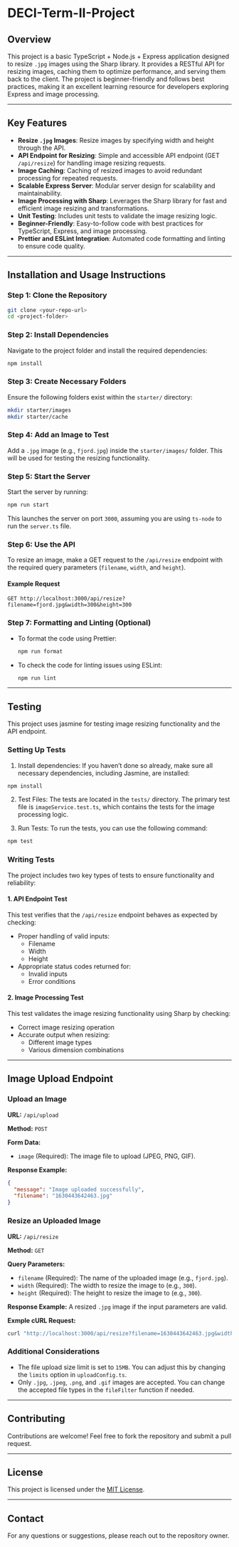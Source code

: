 # DECI-Term-II-Project

## Overview

This project is a basic TypeScript + Node.js + Express application designed to resize `.jpg` images using the Sharp library. It provides a RESTful API for resizing images, caching them to optimize performance, and serving them back to the client. The project is beginner-friendly and follows best practices, making it an excellent learning resource for developers exploring Express and image processing.

---

## Key Features

- **Resize `.jpg` Images**: Resize images by specifying width and height through the API.
- **API Endpoint for Resizing**: Simple and accessible API endpoint (GET `/api/resize`) for handling image resizing requests.
- **Image Caching**: Caching of resized images to avoid redundant processing for repeated requests.
- **Scalable Express Server**: Modular server design for scalability and maintainability.
- **Image Processing with Sharp**: Leverages the Sharp library for fast and efficient image resizing and transformations.
- **Unit Testing**: Includes unit tests to validate the image resizing logic.
- **Beginner-Friendly**: Easy-to-follow code with best practices for TypeScript, Express, and image processing.
- **Prettier and ESLint Integration**: Automated code formatting and linting to ensure code quality.

---

## Installation and Usage Instructions

### Step 1: Clone the Repository
```bash
git clone <your-repo-url>
cd <project-folder>
```

### Step 2: Install Dependencies
Navigate to the project folder and install the required dependencies:
```bash
npm install
```

### Step 3: Create Necessary Folders
Ensure the following folders exist within the `starter/` directory:
```bash
mkdir starter/images
mkdir starter/cache
```

### Step 4: Add an Image to Test
Add a `.jpg` image (e.g., `fjord.jpg`) inside the `starter/images/` folder. This will be used for testing the resizing functionality.

### Step 5: Start the Server
Start the server by running:
```bash
npm run start
```
This launches the server on port `3000`, assuming you are using `ts-node` to run the `server.ts` file.

### Step 6: Use the API
To resize an image, make a GET request to the `/api/resize` endpoint with the required query parameters (`filename`, `width`, and `height`).

#### Example Request
```http
GET http://localhost:3000/api/resize?filename=fjord.jpg&width=300&height=300
```

### Step 7: Formatting and Linting (Optional)
- To format the code using Prettier:
  ```bash
  npm run format
  ```
- To check the code for linting issues using ESLint:
  ```bash
  npm run lint
  ```

---

## Testing
This project uses jasmine for testing image resizing functionality and the API endpoint.

### Setting Up Tests
1. Install dependencies: If you haven’t done so already, make sure all necessary dependencies, including Jasmine, are installed:
  ```bash
  npm install
  ```

2. Test Files: The tests are located in the `tests/` directory. The primary test file is `imageService.test.ts`, which contains the tests for the image processing logic.

3. Run Tests: To run the tests, you can use the following command:
  ```bash
  npm test
  ```

### Writing Tests
The project includes two key types of tests to ensure functionality and reliability:

#### 1. API Endpoint Test
This test verifies that the `/api/resize` endpoint behaves as expected by checking:

- Proper handling of valid inputs:
  - Filename
  - Width
  - Height
- Appropriate status codes returned for:
  - Invalid inputs
  - Error conditions

#### 2. Image Processing Test
This test validates the image resizing functionality using Sharp by checking:

- Correct image resizing operation
- Accurate output when resizing:
  - Different image types
  - Various dimension combinations

---

## Image Upload Endpoint

### Upload an Image

**URL:** `/api/upload`

**Method:** `POST`

**Form Data:**
- `image` (Required): The image file to upload (JPEG, PNG, GIF).

**Response Example:**

  ```json
  {
    "message": "Image uploaded successfully",
    "filename": "1630443642463.jpg"
  }
  ```

### Resize an Uploaded Image

**URL:** `/api/resize`

**Method:** `GET`

**Query Parameters:**
- `filename` (Required): The name of the uploaded image (e.g., `fjord.jpg`).
- `width` (Required): The width to resize the image to (e.g., `300`).
- `height` (Required): The height to resize the image to (e.g., `300`).

**Response Example:**
A resized `.jpg` image if the input parameters are valid.

**Exmple cURL Request:**
  ```bash
  curl "http://localhost:3000/api/resize?filename=1630443642463.jpg&width=300&height=300" --output resized_image.jpg
  ```

### Additional Considerations
- The file upload size limit is set to `15MB`. You can adjust this by changing the `limits` option in `uploadConfig.ts`.
- Only `.jpg`, `.jpeg`, `.png`, and `.gif` images are accepted. You can change the accepted file types in the `fileFilter` function if needed.

---

## Contributing
Contributions are welcome! Feel free to fork the repository and submit a pull request.

---

## License
This project is licensed under the [MIT License](LICENSE).

---

## Contact
For any questions or suggestions, please reach out to the repository owner.
